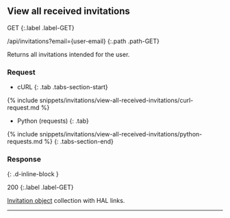 ## View all received invitations

GET
{:.label .label-GET}

/api/invitations?email={user-email}
{:.path .path-GET}

Returns all invitations intended for the user.

### Request

- cURL
{: .tab .tabs-section-start}

{% include snippets/invitations/view-all-received-invitations/curl-request.md %}

- Python (requests)
{: .tab}

{% include snippets/invitations/view-all-received-invitations/python-requests.md %}
{: .tabs-section-end}

### Response
{: .d-inline-block }

200
{:.label .label-GET}

[Invitation object](invitations#invitation-object) collection with HAL links.

---
